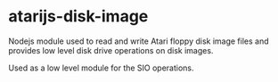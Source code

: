 # atarijs-disk-image

Nodejs module used to read and write Atari floppy disk image files and provides
low level disk drive operations on disk images.

Used as a low level module for the SIO operations.
